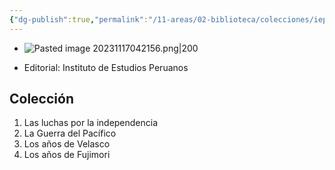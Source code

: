 ```yaml
---
{"dg-publish":true,"permalink":"/11-areas/02-biblioteca/colecciones/iep-coleccion-historias-minimas-republicanas/","noteIcon":""}
---
```



- ![Pasted image 20231117042156.png|200](/img/user/10%20Entrada%20%F0%9F%9B%92/%F0%9F%92%BE%20Adjuntos/Pasted%20image%2020231117042156.png)

- Editorial: Instituto de Estudios Peruanos
## Colección
1. Las luchas por la independencia 
2. La Guerra del Pacífico 
3. Los años de Velasco 
4. Los años de Fujimori